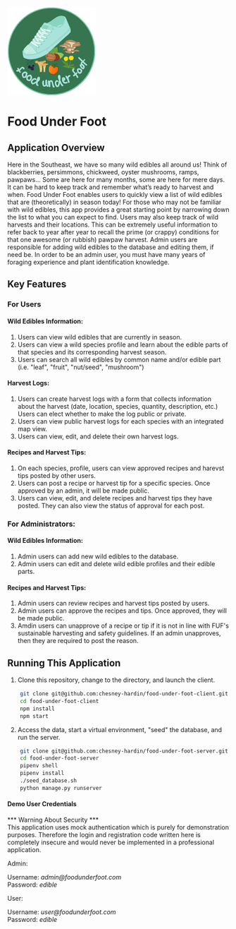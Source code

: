 <img src="https://github.com/chesney-hardin/food-under-foot-client/blob/main/Copy%20of%20food%20under%20foot.png" alt="Logo" width="200" height="200"> 

# Food Under Foot 

## Application Overview

Here in the Southeast, we have so many wild edibles all around us! Think of blackberries, persimmons, chickweed, oyster mushrooms, ramps, pawpaws… Some are here for many months, some are here for mere days. It can be hard to keep track and remember what’s ready to harvest and when. Food Under Foot enables users to quickly view a list of wild edibles that are (theoretically) in season today! 
For those who may not be familiar with wild edibles, this app provides a great starting point by narrowing down the list to what you can expect to find.  Users may also keep track of wild harvests and their locations. This can be extremely useful information to refer back to year after year to recall the prime (or crappy) conditions for that one awesome (or rubbish) pawpaw harvest. 
Admin users are responsible for adding wild edibles to the database and editing them, if need be. In order to be an admin user, you must have many years of foraging experience and plant identification knowledge.

## Key Features 
### For Users
#### Wild Edibles Information:
<ol>
    <li> Users can view wild edibles that are currently in season.</li>
    <li>Users can view a wild species profile and learn about the edible parts of that species and its corresponding harvest season.</li>
    <li>Users can search all wild edibles by common name and/or edible part (i.e. "leaf", "fruit", "nut/seed", "mushroom")</li>
</ol>

#### Harvest Logs:
<ol>
    <li>Users can create harvest logs with a form that collects information about the harvest (date, location, species, quantity, description, etc.) Users can elect whether to make the log public or private.</li>
    <li>Users can view public harvest logs for each species with an integrated map view.</li>
    <li>Users can view, edit, and delete their own harvest logs.</li>
</ol>

#### Recipes and Harvest Tips:
<ol>
    <li>On each species, profile, users can view approved recipes and harevst tips posted by other users.</li>
    <li>Users can post a recipe or harvest tip for a specific species. Once approved by an admin, it will be made public.</li>
    <li>Users can view, edit, and delete recipes and harvest tips they have posted. They can also view the status of approval for each post.</li>
</ol>

### For Administrators:
#### Wild Edibles Information:
<ol>
    <li>Admin users can add new wild edibles to the database.</li>
    <li>Admin users can edit and delete wild edible profiles and their edible parts.</li>
</ol>

#### Recipes and Harvest Tips:
<ol>
    <li>Admin users can review recipes and harvest tips posted by users.</li>
    <li>Admin users can approve the recipes and tips. Once approved, they will be made public.</li>
    <li>Amdin users can unapprove of a recipe or tip if it is not in line with FUF's sustainable harvesting and safety guidelines. If an admin unapproves, then they are required to post the reason.</li>
</ol>

## Running This Application


1. Clone this repository, change to the directory, and launch the client.

```sh
    git clone git@github.com:chesney-hardin/food-under-foot-client.git
    cd food-under-foot-client
    npm install
    npm start
```
2. Access the data, start a virtual environment, "seed" the database, and run the server.

```sh
    git clone git@github.com:chesney-hardin/food-under-foot-server.git
    cd food-under-foot-server
    pipenv shell
    pipenv install
    ./seed_database.sh
    python manage.py runserver
```


#### Demo User Credentials

*** Warning About Security *** </br>
This application uses mock authentication which is purely for demonstration purposes. Therefore the login and registration code written here is completely insecure and would never be implemented in a professional application.

Admin:
<p>
Username: <i>admin@foodunderfoot.com</i>
<br>
Password: <i>edible</i>
</p>

User:
<p>
Username: <i>user@foodunderfoot.com</i>
<br>
Password: <i>edible</i>
</p>


